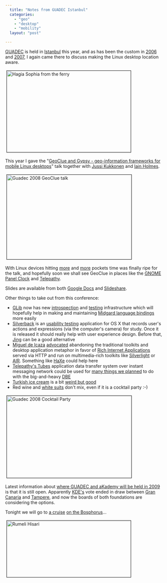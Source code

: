 ```yaml
---
  title: "Notes from GUADEC Istanbul"
  categories: 
    - "geo"
    - "desktop"
    - "mobility"
  layout: "post"

---
```

<p>
<a href="http://guadec.org/">GUADEC</a> is held in <a href="http://en.wikipedia.org/wiki/Istanbul">Istanbul</a> this year, and as has been the custom in <a href="http://bergie.iki.fi/blog/synchronization-and-the-free-software-desktop-in-guadec/">2006</a> and <a href="http://bergie.iki.fi/blog/geoclue_is_appearing/">2007</a>, I again came there to discuss making the Linux desktop location aware. 
</p><p>
<img src="https://s3.eu-central-1.amazonaws.com/bergie-iki-fi/Guadec_2008_Aya_Sofiya.jpg" height="261" width="398" border="1" hspace="4" vspace="4" alt="Hagia Sophia from the ferry" title="Hagia Sophia from the ferry" /></p><p>
This year I gave the "<a href="http://guadec.expectnation.com/guadec08/public/schedule/detail/32">GeoClue and Gypsy - geo-information frameworks for mobile Linux desktops</a>" talk together with <a href="http://vilunki.wordpress.com/">Jussi Kukkonen</a> and <a href="http://blogs.gnome.org/iain/">Iain Holmes</a>. 
</p><p>
<img src="https://s3.eu-central-1.amazonaws.com/bergie-iki-fi/Guadec_2008_GeoClue_map.jpg" height="271" width="400" border="1" hspace="4" vspace="4" alt="Guadec 2008 GeoClue talk" title="Guadec 2008 GeoClue talk" /></p><p>
With Linux devices hitting <a href="http://www.openmoko.com/">more</a> and <a href="http://europe.nokia.com/A4568578">more</a> pockets time was finally ripe for the talk, and hopefully soon we shall see GeoClue in places like the <a href="http://linuxowns.wordpress.com/2008/03/26/gnome-222-clock-in-ubuntu-710/">GNOME Panel Clock</a> and <a href="http://telepathy.freedesktop.org/wiki/">Telepathy</a>.
</p><p>
Slides are available from both <a href="http://docs.google.com/Presentation?id=dd4m6zsj_5z2jbjqc9">Google Docs</a> and <a href="http://www.slideshare.net/bergie/geoclue-and-gypsy/">Slideshare</a>.
</p><p>
Other things to take out from this conference:
</p><ul><li><a href="http://www.gtk.org/">GLib</a> now has new <a href="http://live.gnome.org/GObjectIntrospection/">introspection</a> and <a href="http://blogs.gnome.org/timj/2008/06/24/23062008-writing-unit-tests-with-glib/">testing</a> infrastructure which will hopefully help in making and maintaining <a href="http://bergie.iki.fi/blog/midgard_2-more_than_just_php-more_than_just_cms/">Midgard language bindings</a> more easily</li>
<li><a href="http://www.silverbackapp.com/">Silverback</a> is an <a href="http://en.wikipedia.org/wiki/Usability_testing">usability testing</a> application for OS X that records user's actions and expressions (via the computer's camera) for study. Once it is released it should really help with user experience design. Before that, <a href="http://www.jingproject.com/">Jing</a> can be a good alternative</li>
<li><a href="http://tirania.org/blog/">Miguel de Icaza</a> <a href="http://tirania.org/blog/archive/2008/Jul-08.html">advocated</a> abandoning the traditional toolkits and desktop application metaphor in favor of <a href="http://en.wikipedia.org/wiki/Rich_Internet_application">Rich Internet Applications</a> served via HTTP and run on multimedia-rich toolkits like <a href="http://www.mono-project.com/Moonlight">Silverlight</a> or <a href="http://www.adobe.com/devnet/air/">AIR</a>. Something like <a href="http://haxe.org/doc/intro">HaXe</a> could help here</li>
<li><a href="http://telepathy.freedesktop.org/wiki/Tubes">Telepathy's Tubes</a> application data transfer system over instant messaging network could be used for <a href="http://bergie.iki.fi/blog/finding-resources-automatically-in-openpsa/">many things we planned</a> to do with the big-and-heavy <a href="http://bergie.iki.fi/blog/first-look-at-digital-business-ecosystem/">DBE</a></li>
<li><a href="http://en.wikipedia.org/wiki/Dondurma">Turkish ice cream</a> is a bit <a href="http://live.gnome.org/GUADEC/2008/Events/IceCreamDeathmatch">weird but good</a></li>
<li>Red wine and <a href="http://www.deathmonkey.org/view/being-a-monkey.html">white suits</a> don't mix, even if it is a cocktail party :-)</li>
</ul><p>
<img src="https://s3.eu-central-1.amazonaws.com/bergie-iki-fi/Guadec_2008_Cocktail_Party.jpg" height="263" width="400" border="1" hspace="4" vspace="4" alt="Guadec 2008 Cocktail Party" title="Guadec 2008 Cocktail Party" /></p><p>
Latest information about <a href="http://www.gnome.org/~behdad/akademy+guadec-2009-bids/">where GUADEC and aKademy will be held in 2009</a> is that it is still open. Apparently <a href="http://www.kde.org/">KDE's</a> vote ended in draw between <a href="http://grancanariadesktopmeeting.eslic.es/index.php/Portada_english">Gran Canaria</a> and <a href="http://bergie.iki.fi/blog/tampere_is_a_candidate_for_guadec_and_akademy_2009/">Tampere</a>, and now the boards of both foundations are considering the options.
</p><p>
Tonight we will go to <a href="http://cass.no-ip.com/~cassidy/blog/index.php/post/2008/07/10/Collabora-boat-party-tonight">a cruise</a> <a href="http://flickr.com/search/?q=bosphorus&amp;m=tags&amp;ss=2&amp;s=int">on the Bosphorus</a>...
</p><p>
<img src="https://s3.eu-central-1.amazonaws.com/bergie-iki-fi/Guadec_2008_Rumeli_Hisari-1.jpg" height="181" width="398" border="1" hspace="4" vspace="4" alt="Rumeli Hisari" title="Rumeli Hisari" /></p>
